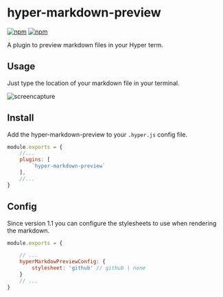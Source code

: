 # hyper-markdown-preview

[![npm](https://img.shields.io/npm/v/hyper-markdown-preview.svg?maxAge=86400?style=flat-square)](https://www.npmjs.com/package/hyper-markdown-preview)
[![npm](https://img.shields.io/npm/dt/hyper-markdown-preview.svg?maxAge=86400?style=flat-square)](https://www.npmjs.com/package/hyper-markdown-preview)


A plugin to preview markdown files in your Hyper term.


## Usage

Just type the location of your markdown file in your terminal.

![screencapture](./screencapture.gif)

## Install

Add the hyper-markdown-preview to your `.hyper.js` config file.

```js
module.exports = {
    //...
    plugins: [
        `hyper-markdown-preview`
    ],
    //...
} 
```

## Config

Since version 1.1 you can configure the stylesheets to use when rendering the markdown. 

```js
module.exports = {

    // ...
    hyperMarkdowPreviewConfig: {
        stylesheet: 'github' // github | none
    }
    // ...
}

```